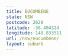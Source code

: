 ```yaml
---
title: EUCUMBENE
state: NSW
postcode: 2628
latitude: -36.404324
longitude: 148.833511
url: /nsw/eucumbene/
layout: suburb
---
```


